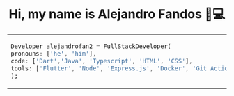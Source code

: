 <h1 align="center"> Hi, my name is Alejandro Fandos 🖖💻</h1>

<table>
<tr>
<td>

```dart
Developer alejandrofan2 = FullStackDeveloper(
pronouns: ['he', 'him'],
code: ['Dart','Java', 'Typescript', 'HTML', 'CSS'],
tools: ['Flutter', 'Node', 'Express.js', 'Docker', 'Git Actions']
);
```

</td>
<td colspan="2">
<img src="https://github-readme-stats.vercel.app/api?username=alejandrofan2&count_private=true&show_icons=true&theme=radical&hide_rank=true&custom_title=My%20stats">
</td>
</tr>
</table>
